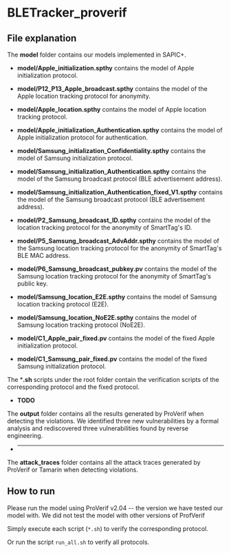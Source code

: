 # BLETracker_proverif
## File explanation

The **model** folder contains our models implemented in SAPIC+.

- **model/Apple_initialization.spthy** contains the model of Apple initialization protocol.
- **model/P12_P13_Apple_broadcast.spthy** contains the model of the Apple location tracking protocol for anonymity.
- **model/Apple_location.spthy** contains the model of Apple location tracking protocol.
- **model/Apple_initialization_Authentication.spthy** contains the model of Apple initialization protocol for authentication.

- **model/Samsung_initialization_Confidentiality.spthy** contains the model of Samsung initialization protocol.
- **model/Samsung_initialization_Authentication.spthy** contains the model of the Samsung broadcast protocol (BLE advertisement address).
- **model/Samsung_initialization_Authentication_fixed_V1.spthy** contains the model of the Samsung broadcast protocol (BLE advertisement address).
- **model/P2_Samsung_broadcast_ID.spthy** contains the model of the location tracking protocol for the anonymity of SmartTag's ID.
- **model/P5_Samsung_broadcast_AdvAddr.spthy** contains the model of the Samsung location tracking protocol for the anonymity of SmartTag's BLE MAC address.
- **model/P6_Samsung_broadcast_pubkey.pv** contains the model of the Samsung location tracking protocol for the anonymity of SmartTag's public key.
- **model/Samsung_location_E2E.spthy** contains the model of Samsung location tracking protocol (E2E).
- **model/Samsung_location_NoE2E.spthy** contains the model of Samsung location tracking protocol (NoE2E).

- **model/C1_Apple_pair_fixed.pv** contains the model of the fixed Apple initialization protocol.
- **model/C1_Samsung_pair_fixed.pv** contains the model of the fixed Samsung initialization protocol.


The ***.sh** scripts under the root folder contain the verification scripts of the corresponding protocol and the fixed protocol.
- **TODO**

The **output** folder contains all the results generated by ProVerif when detecting the violations.
We identified three new vulnerabilities by a formal analysis and rediscovered three vulnerabilities found by reverse engineering.
- ****

The **attack_traces** folder contains all the attack traces generated by ProVerif or Tamarin when detecting violations.

## How to run

Please run the model using ProVerif v2.04 -- the version we have tested our model with. We did not test the model with other versions of ProfVerif

Simply execute each script (`*.sh`) to verify the corresponding protocol.

Or run the script `run_all.sh` to verify all protocols.

